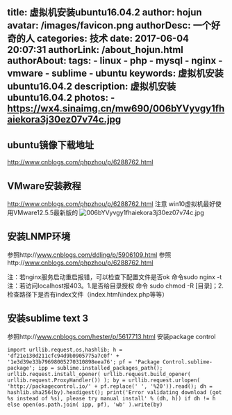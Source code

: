 title: 虚拟机安装ubuntu16.04.2
author: hojun
avatar: /images/favicon.png
authorDesc: 一个好奇的人
categories: 技术
date: 2017-06-04 20:07:31
authorLink: /about_hojun.html
authorAbout:
tags:
	- linux
	- php
	- mysql
	- nginx
	- vmware
	- sublime
	- ubuntu
keywords: 虚拟机安装ubuntu16.04.2
description: 虚拟机安装ubuntu16.04.2
photos:
    - https://wx4.sinaimg.cn/mw690/006bYVyvgy1fhaiekora3j30ez07v74c.jpg
---
## **ubuntu镜像下载地址**

http://www.cnblogs.com/phpzhou/p/6288762.html

## **VMware安装教程**

http://www.cnblogs.com/phpzhou/p/6288762.html
注意 win10虚拟机最好使用VMware12.5.5最新版的
![006bYVyvgy1fhaiekora3j30ez07v74c.jpg](https://wx4.sinaimg.cn/mw690/006bYVyvgy1fhaiekora3j30ez07v74c.jpg)

## **安装LNMP环境**

参照http://www.cnblogs.com/ddling/p/5906109.html
参照http://www.cnblogs.com/phpzhou/p/6288762.html

注：若nginx服务启动重启报错，可以检查下配置文件是否ok 命令sudo nginx -t
注：若访问localhost报403。1.是否给目录授权 命令 sudo chmod -R [目录]；2.检查路径下是否有index文件（index.html\index.php等等）

## **安装sublime text 3**

参照http://www.cnblogs.com/hester/p/5617713.html
安装package control 
```
import urllib.request,os,hashlib; h = 'df21e130d211cfc94d9b0905775a7c0f' + '1e3d39e33b79698005270310898eea76'; pf = 'Package Control.sublime-package'; ipp = sublime.installed_packages_path(); urllib.request.install_opener( urllib.request.build_opener( urllib.request.ProxyHandler()) ); by = urllib.request.urlopen( 'http://packagecontrol.io/' + pf.replace(' ', '%20')).read(); dh = hashlib.sha256(by).hexdigest(); print('Error validating download (got %s instead of %s), please try manual install' % (dh, h)) if dh != h else open(os.path.join( ipp, pf), 'wb' ).write(by) 
```